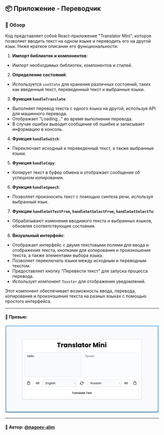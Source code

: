 ## 📦 Приложение - Переводчик

### 🚀 Обзор

Код представляет собой React-приложение "Translator Mini", которое позволяет вводить текст на одном языке и переводить его на другой язык. Ниже краткое описание его функциональности:

1. **Импорт библиотек и компонентов**:
  - Импорт необходимых библиотек, компонентов и стилей.

2. **Определение состояний**:
  - Используется `useState` для хранения различных состояний, таких как введенный текст, переведенный текст и выбранные языки.

3. **Функция `handleTranslate`**:
  - Выполняет перевод текста с одного языка на другой, используя API для машинного перевода.
  - Отображает "Loading..." во время выполнения перевода.
  - В случае ошибки выводит сообщение об ошибке и записывает информацию в консоль.

4. **Функция `handleSwitch`**:
  - Переключает исходный и переведенный текст, а также выбранные языки.

5. **Функция `handleCopy`**:
  - Копирует текст в буфер обмена и отображает сообщение об успешном копировании.

6. **Функция `handleSpeech`**:
  - Позволяет произносить текст с помощью синтеза речи, используя выбранный язык.

7. **Функции `handleSetTextFrom`, `handleSetSelectFrom`, `handleSetSelectTo`**:
  - Обрабатывают изменения вводимого текста и выбранных языков, обновляя соответствующие состояния.

8. **Визуальный интерфейс**:
  - Отображает интерфейс с двумя текстовыми полями для ввода и отображения текста, кнопками для копирования и произношения текста, а также элементами выбора языка.
  - Позволяет переключать языки между исходным и переводным текстом.
  - Предоставляет кнопку "Перевести текст" для запуска процесса перевода.
  - Использует компонент `Toaster` для отображения уведомлений.

Этот компонент обеспечивает возможность ввода, перевода, копирования и произношения текста на разных языках с помощью простого интерфейса.

---
#### 🌄 Превью:
![Превью](public/images/preview.jpg)


-----
#### 🙌 Автор: [@nagoev-alim](https://github.com/nagoev-alim)


